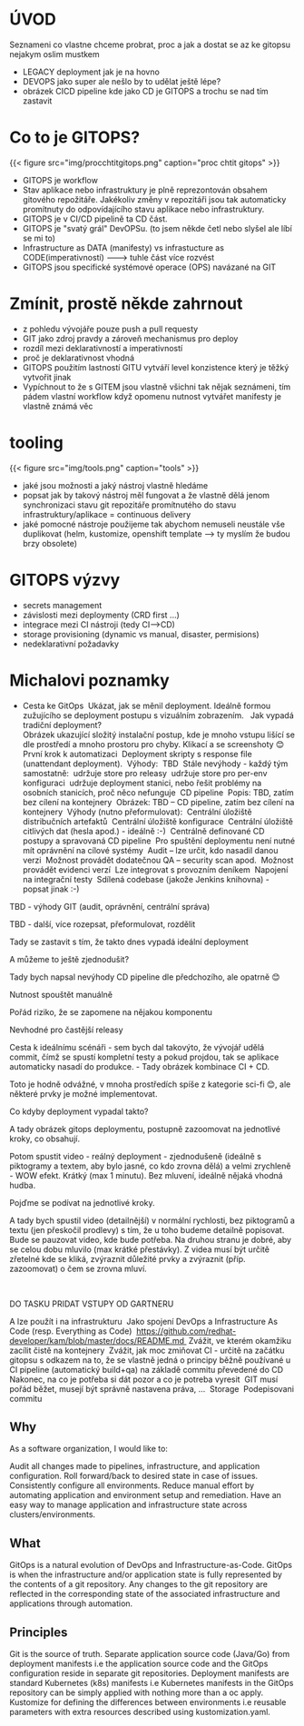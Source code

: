 # ÚVOD 
Seznameni co vlastne chceme probrat, proc a jak a dostat se az ke gitopsu nejakym oslim mustkem
+ LEGACY deployment jak je na hovno
+ DEVOPS jako super ale nešlo by to udělat ještě lépe?
+ obrázek CICD pipeline kde jako CD je GITOPS a trochu se nad tím zastavit

# Co to je GITOPS?
{{< figure src="img/procchtitgitops.png" caption="proc chtit gitops" >}}
+ GITOPS je workflow  
+ Stav aplikace nebo infrastruktury je plně reprezontován obsahem gitového repožitáře. Jakékoliv změny v repozitáři
  jsou tak automaticky promítnuty do odpovídajícího stavu aplikace nebo infrastruktury.  
+ GITOPS je v CI/CD pipelině ta CD část.  
+ GITOPS je "svatý grál" DevOPSu. (to jsem někde četl nebo slyšel ale líbí se mi to)  
+ Infrastructure as DATA (manifesty) vs infrastucture as CODE(imperativností)  ---> tuhle část více rozvést  
+ GITOPS jsou specifické systémové operace (OPS) navázané na GIT


# Zmínit, prostě někde zahrnout
+ z pohledu vývojáře pouze push a pull requesty
+ GIT jako zdroj pravdy a zároveň mechanismus pro deploy
+ rozdíl mezi deklarativností a imperativností
+ proč je deklarativnost vhodná 
+ GITOPS použitím lastností GITU vytváří level konzistence který je těžký vytvořit jinak 
+ Vypíchnout to že s GITEM jsou vlastně všichni tak nějak seznámeni, tím pádem vlastní workflow když opomenu nutnost vytvářet manifesty je vlastně známá věc

# tooling
{{< figure src="img/tools.png" caption="tools" >}}
+ jaké jsou možnosti a jaký nástroj vlastně hledáme
+ popsat jak by takový nástroj měl fungovat a že vlastně dělá jenom synchronizaci stavu git repozitáře promítnutého do stavu infrastruktury/aplikace  = continuous delivery
+ jaké pomocné nástroje použijeme tak abychom nemuseli neustále vše duplikovat (helm, kustomize, openshift template --> ty myslím že budou brzy obsolete)

# GITOPS výzvy
+ secrets management
+ závislosti mezi deploymenty (CRD first ...)
+ integrace mezi CI nástroji  (tedy CI-->CD)
+ storage provisioning (dynamic vs manual, disaster, permisions)
+ nedeklarativní požadavky

# Michalovi poznamky

+ Cesta ke GitOps 
  Ukázat, jak se měnil deployment. Ideálně formou zužujícího se deployment postupu s vizuálním zobrazením.   
  Jak vypadá tradiční deployment?   
Obrázek ukazující složitý instalační postup, kde je mnoho vstupu lišící se dle prostředí a mnoho prostoru pro chyby. Klikací a se screenshoty 😊 
První krok k automatizaci 
Deployment skripty s response file (unattendant deployment). 
Výhody: 
TBD 
Stále nevýhody - každý tým samostatně: 
udržuje store pro releasy 
udržuje store pro per-env konfiguraci 
udržuje deployment stanici, nebo řešit problémy na osobních stanicích, proč něco nefunguje 
CD pipeline 
Popis: TBD, zatím bez cílení na kontejnery 
Obrázek: TBD – CD pipeline, zatím bez cílení na kontejnery 
Výhody (nutno přeformulovat): 
Centrální úložiště distribučních artefaktů 
Centrální úložiště konfigurace 
Centrální úložiště citlivých dat (hesla apod.) - ideálně :-) 
Centrálně definované CD postupy a spravovaná CD pipeline 
Pro spuštění deploymentu není nutné mít oprávnění na cílové systémy 
Audit – lze určit, kdo nasadil danou verzi 
Možnost provádět dodatečnou QA – security scan apod. 
Možnost provádět evidenci verzí 
Lze integrovat s provozním deníkem 
Napojení na integrační testy 
Sdílená codebase (jakože Jenkins knihovna) - popsat jinak :-) 

TBD - výhody GIT (audit, oprávnění, centrální správa) 

TBD - další, více rozepsat, přeformulovat, rozdělit 

Tady se zastavit s tím, že takto dnes vypadá ideální deployment 

A můžeme to ještě zjednodušit? 

Tady bych napsal nevýhody CD pipeline dle předchozího, ale opatrně 😊 

Nutnost spouštět manuálně 

Pořád riziko, že se zapomene na nějakou komponentu 

Nevhodné pro častější releasy 

Cesta k ideálnímu scénáři - sem bych dal takovýto, že vývojář udělá commit, čímž se spustí kompletní testy a pokud projdou, tak se aplikace automaticky nasadí do produkce. - Tady obrázek kombinace CI + CD. 

Toto je hodně odvážné, v mnoha prostředích spíše z kategorie sci-fi 😊, ale některé prvky je možné implementovat. 

Co kdyby deployment vypadal takto? 

A tady obrázek gitops deploymentu, postupně zazoomovat na jednotlivé kroky, co obsahují. 

Potom spustit video - reálný deployment - zjednodušeně (ideálně s piktogramy a textem, aby bylo jasné, co kdo zrovna dělá) a velmi zrychleně - WOW efekt. Krátký (max 1 minutu). Bez mluvení, ideálně nějaká vhodná hudba. 

Pojďme se podívat na jednotlivé kroky. 

A tady bych spustil video (detailnější) v normální rychlosti, bez piktogramů a textu (jen přeskočil prodlevy) s tím, že u toho budeme detailně popisovat. Bude se pauzovat video, kde bude potřeba. Na druhou stranu je dobré, aby se celou dobu mluvilo (max krátké přestávky). Z videa musí být určitě zřetelné kde se kliká, zvýraznit důležité prvky a zvýraznit (příp. zazoomovat) o čem se zrovna mluví. 

 

DO TASKU PRIDAT VSTUPY OD GARTNERU 

A lze použít i na infrastrukturu 
Jako spojení DevOps a Infrastructure As Code (resp. Everything as Code) 
https://github.com/redhat-developer/kam/blob/master/docs/README.md 
Zvážit, ve kterém okamžiku zacílit čistě na kontejnery 
Zvážit, jak moc zmiňovat CI - určitě na začátku gitopsu s odkazem na to, že se vlastně jedná o principy běžně používané u CI pipeline (automatický build+qa) na základě commitu převedené do CD 
Nakonec, na co je potřeba si dát pozor a co je potreba vyresit 
GIT musí pořád běžet, musejí být správně nastavena práva, … 
Storage 
Podepisovani commitu 

## Why
As a software organization, I would like to:

Audit all changes made to pipelines, infrastructure, and application configuration.
Roll forward/back to desired state in case of issues.
Consistently configure all environments.
Reduce manual effort by automating application and environment setup and remediation.
Have an easy way to manage application and infrastructure state across clusters/environments.

## What
GitOps is a natural evolution of DevOps and Infrastructure-as-Code.
GitOps is when the infrastructure and/or application state is fully represented by the contents of a git repository. Any changes to the git repository are reflected in the corresponding state of the associated infrastructure and applications through automation.
## Principles
Git is the source of truth.
Separate application source code (Java/Go) from deployment manifests i.e the application source code and the GitOps configuration reside in separate git repositories.
Deployment manifests are standard Kubernetes (k8s) manifests i.e Kubernetes manifests in the GitOps repository can be simply applied with nothing more than a oc apply.
Kustomize for defining the differences between environments i.e reusable parameters with extra resources described using kustomization.yaml.
